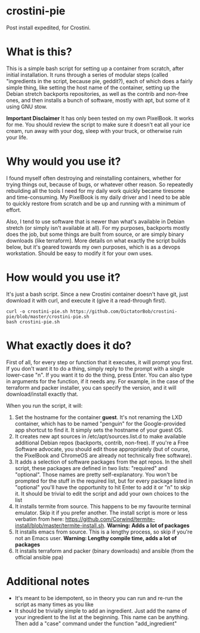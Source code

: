 # crostini-pie
Post install expedited, for Crostini. 

# What is this?
This is a simple bash script for setting up a container from scratch, after initial installation. It runs through a series of modular steps (called "ingredients in the script, because pie, geddit?), each of which does a fairly simple thing, like setting the host name of the container, setting up the Debian stretch backports repositories, as well as the contrib and non-free ones, and then installs a bunch of software, mostly with apt, but some of it using GNU stow.

**Important Disclaimer**
It has only been tested on my own PixelBook. It works for me. You should review the script to make sure it doesn't eat all your ice cream, run away with your dog, sleep with your truck, or otherwise ruin your life.

# Why would you use it?
I found myself often destroying and reinstalling containers, whether for trying things out, because of bugs, or whatever other reason. So repeatedly rebuilding all the tools I need for my daily work quickly became tiresome and time-consuming. 
My PixelBook is my daily driver and I need to be able to quickly restore from scratch and be up and running with a minimum of effort. 

Also, I tend to use software that is newer than what's available in Debian stretch (or simply isn't available at all). 
For my purposes, backports mostly does the job, but some things are built from source, or are simply binary downloads (like terraform). More details on what exactly the script builds below, but it's geared towards my own purposes, which is as a devops workstation. Should be easy to modify it for your own uses.


# How would you use it?
It's just a bash script. Since a new Crostini container doesn't have git, just download it with curl, and execute it (give it a read-through first).

```
curl -o crostini-pie.sh https://github.com/DictatorBob/crostini-pie/blob/master/crostini-pie.sh
bash crostini-pie.sh
```
# What exactly does it do?
First of all, for every step or function that it executes, it will prompt you first. If you don't want it to do a thing, simply reply to the prompt with a single lower-case "n". If you want it to do the thing, press Enter. You can also type in arguments for the function, if it needs any. For example, in the case of the terraform and packer installer, you can specify the version, and it will download/install exactly that.

When you run the script, it will:
1. Set the hostname for the container **guest**. It's not renaming the LXD container, which has to be named "penguin" for the Google-provided app shortcut to find it. It simply sets the hostname of your guest OS.
2. It creates new apt sources in /etc/apt/sources.list.d to make available additional Debian repos (backports, contrib, non-free). If you're a Free Software advocate, you should edit those appropriately (but of course, the PixelBook and ChromeOS are already not technically free software).
3. It adds a selection of software packages from the apt repos. In the shell script, these packages are defined in two lists: "required" and "optional". Those names are pretty self-explanatory. You won't be prompted for the stuff in the required list, but for every package listed in "optional" you'll have the opportunity to hit Enter to add it or "n" to skip it. It should be trivial to edit the script and add your own choices to the list
4. It installs termite from source. This happens to be my favourite terminal emulator. Skip it if you prefer another. The install script is more or less verbatim from here: https://github.com/Corwind/termite-install/blob/master/termite-install.sh. **Warning: Adds a lot of packages**
5. It installs emacs from source. This is a lengthy process, so skip if you're not an Emacs user. **Warning: Lengthy compile time, adds a lot of packages**
6. It installs terraform and packer (binary downloads) and ansible (from the official ansible ppa)

# Additional notes

 - It's meant to be idempotent, so in theory you can run and re-run the script as many times as you like
 - It should be trivially simple to add an ingredient. Just add the name of your ingredient to the list at the beginning. This name can be anything. Then add a "case" command under the function "add_ingredient"

